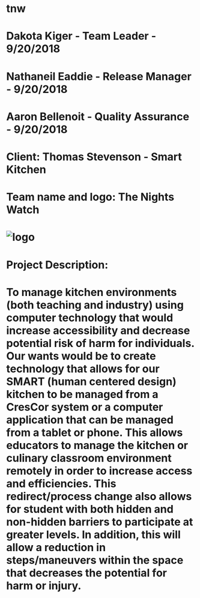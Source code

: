 # tnw
# Dakota Kiger - Team Leader - 9/20/2018
# Nathaneil Eaddie - Release Manager - 9/20/2018
# Aaron Bellenoit - Quality Assurance - 9/20/2018



# Client: Thomas Stevenson - Smart Kitchen

# Team name and logo: The Nights Watch
# ![logo](https://pbs.twimg.com/profile_images/456247728247676929/YWbcx_P_.jpeg)

# Project Description:
# To manage kitchen environments (both teaching and industry) using computer technology that would increase accessibility and decrease potential risk of harm for individuals. Our wants would be to create technology that allows for our SMART (human centered design) kitchen to be managed from a CresCor system or a computer application that can be managed from a tablet or phone. This allows educators to manage the kitchen or culinary classroom environment remotely in order to increase access and efficiencies. This redirect/process change also allows for student with both hidden and non-hidden barriers to participate at greater levels. In addition, this will allow a reduction in steps/maneuvers within the space that decreases the potential for harm or injury.
